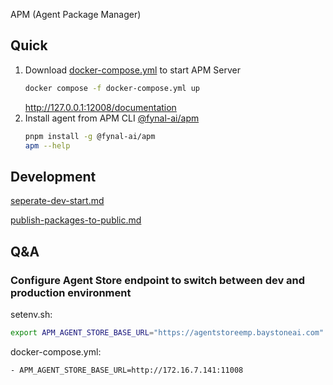 APM (Agent Package Manager)

## Quick

1. Download [docker-compose.yml](./docker-compose.yml) to start APM Server
   ```sh
   docker compose -f docker-compose.yml up
   ```
   http://127.0.0.1:12008/documentation
2. Install agent from APM CLI [@fynal-ai/apm](https://www.npmjs.com/package/@fynal-ai/apm)
   ```sh
   pnpm install -g @fynal-ai/apm
   apm --help
   ```

## Development

[seperate-dev-start.md](./docs/seperate-dev-start.md)

[publish-packages-to-public.md](./docs/publish-packages-to-public.md)

## Q&A

### Configure Agent Store endpoint to switch between dev and production environment

setenv.sh:

```sh
export APM_AGENT_STORE_BASE_URL="https://agentstoreemp.baystoneai.com"
```

docker-compose.yml:

```
- APM_AGENT_STORE_BASE_URL=http://172.16.7.141:11008
```
